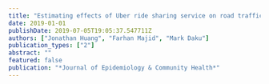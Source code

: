 ```yaml
---
title: "Estimating effects of Uber ride sharing service on road traffic mortality in South Africa: A quasi-experimental study."
date: 2019-01-01
publishDate: 2019-07-05T19:05:37.547711Z
authors: ["Jonathan Huang", "Farhan Majid", "Mark Daku"]
publication_types: ["2"]
abstract: ""
featured: false
publication: "*Journal of Epidemiology & Community Health*"
---
```



